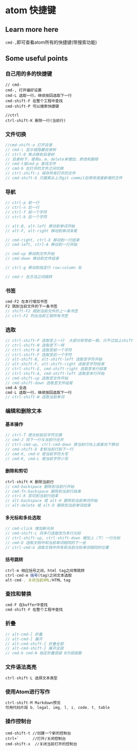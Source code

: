 # atom 快捷键

## Learn more here

`cmd-,`即可查看atom所有的快捷键(带搜索功能)

## Some useful points

### 自己用的多的快捷键

```
// cmd-
cmd-, 打开偏好设置
cmd-L 选取一行，继续按回选取下一行
cmd-shift-F 在整个工程中查找
cmd-shift-P 可以搜索快捷键

//ctrl
ctrl-shift-K 删除一行(当前行)
```

### 文件切换

```javascript
//cmd-shift-o 打开目录
// cmd-\ 显示或隐藏目录树
// ctrl-0 焦点移到目录树
// 目录树下，使用a，m，delete来增加，修改和删除
// cmd-t或cmd-p 查找文件
// cmd-b 在打开的文件之间切换
// ctrl-shift-s 保存所有打开的文件
// cmd-shift-b 只搜索从上次git commit后修改或者新增的文件
```

### 导航

```javascript
// ctrl-p 前一行
// ctrl-n 后一行
// ctrl-f 前一个字符
// ctrl-b 后一个字符

// alt-B, alt-left 移动到单词开始
// alt-F, alt-right 移动到单词末尾

// cmd-right, ctrl-E 移动到一行结束
// cmd-left, ctrl-A 移动到一行开始

// cmd-up 移动到文件开始
// cmd-down 移动到文件结束

// ctrl-g 移动到指定行 row:column 处

// cmd-r 在方法之间跳转
```

### 书签

```javascript
cmd-F2 在本行增加书签
F2 跳到当前文件的下一条书签
// shift-F2 跳到当前文件的上一条书签
// ctrl-F2 列出当前工程所有书签
```

### 选取

```javascript
// ctrl-shift-P 选取至上一行  大部分和导航一致，只不过加上shift
// ctrl-shift-N 选取至下一样
// ctrl-shift-B 选取至前一个字符
// ctrl-shift-F 选取至后一个字符
// alt-shift-B, alt-shift-left 选取至字符开始
// alt-shift-F, alt-shift-right 选取至字符结束
// ctrl-shift-E, cmd-shift-right 选取至本行结束
// ctrl-shift-A, cmd-shift-left 选取至本行开始
// cmd-shift-up 选取至文件开始
// cmd-shift-down 选取至文件结尾
cmd-A 全选
cmd-L 选取一行，继续按回选取下一行
// ctrl-shift-W 选取当前单词
```

### 编辑和删除文本

#### 基本操作

```javascript
// ctrl-T 使光标前后字符交换
// cmd-J 将下一行与当前行合并
// ctrl-cmd-up, ctrl-cmd-down 使当前行向上或者向下移动
// cmd-shift-D 复制当前行到下一行
// cmd-K, cmd-U 使当前字符大写
// cmd-K, cmd-L 使当前字符小写
```

#### 删除和剪切

```javascript
ctrl-shift-K 删除当前行
// cmd-backspace 删除到当前行开始
// cmd-fn-backspace 删除到当前行结束
// ctrl-K 剪切到当前行结束
// alt-backspace 或 alt-H 删除到当前单词开始
// alt-delete 或 alt-D 删除到当前单词结束
```

#### 多光标和多处选取

```javascript
// cmd-click 增加新光标
// cmd-shift-L 将多行选取改为多行光标
// ctrl-shift-up, ctrl-shift-down 增加上（下）一行光标
// cmd-D 选取文档中和当前单词相同的下一处
// ctrl-cmd-G 选取文档中所有和当前光标单词相同的位置
```

#### 括号跳转

```javascript
ctrl-m 相应括号之间，html tag之间等跳转
ctrl-cmd-m 括号(tag)之间文本选取
alt-cmd-. 关闭当前XML/HTML tag
```

### 查找和替换

```javascript
cmd-F 在buffer中查找
cmd-shift-F 在整个工程中查找
```

### 折叠

```javascript
// alt-cmd-[ 折叠
// alt-cmd-] 展开
// alt-cmd-shift-{ 折叠全部
// alt-cmd-shift-} 展开全部
// cmd-k cmd-N 指定折叠层级 N为层级数
```

### 文件语法高亮

```javascript
ctrl-shift-L 选择文本类型
```

### 使用Atom进行写作

```javascript
ctrl-shift-M Markdown预览
可用代码片段 b, legal, img, l, i, code, t, table
```

### 操作控制台

```
cmd-shift-t //创建一个新的控制台
ctrl+`      //打开/关闭控制台
cmd-shift-x  //关闭当前打开的控制台
```
